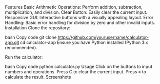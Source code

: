 Features
Basic Arithmetic Operations: Perform addition, subtraction, multiplication, and division.
Clear Button: Easily clear the current input.
Responsive GUI: Interactive buttons with a visually appealing layout.
Error Handling: Basic error handling for division by zero and other invalid inputs.
Installation
Clone the repository:

bash
Copy code
git clone https://github.com/yourusername/calculator-app.git
cd calculator-app
Ensure you have Python installed (Python 3.x recommended).

Run the calculator:

bash
Copy code
python calculator.py
Usage
Click on the buttons to input numbers and operations.
Press C to clear the current input.
Press = to calculate the result.
Screenshots
